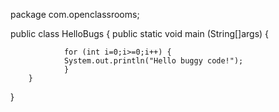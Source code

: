 package com.openclassrooms;

public class HelloBugs {
        public static void main (String[]args) {
                
                for (int i=0;i>=0;i++) {
                System.out.println("Hello buggy code!");
                }
        }

}
